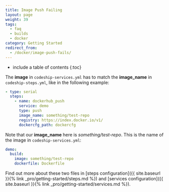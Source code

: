 ```yaml
---
title: Image Push Failing
layout: page
weight: 39
tags:
  - faq
  - builds
  - docker
category: Getting Started
redirect_from:
  - /docker/image-push-fails/
---
```


* include a table of contents
{:toc}

The **image** in `codeship-services.yml` has to match the **image_name** in `codeship-steps.yml`, like in the following example:

```yaml
- type: serial
  steps:
    - name: dockerhub_push
      service: demo
      type: push
      image_name: something/test-repo
      registry: https://index.docker.io/v1/
      dockercfg_path: dockercfg
```

Note that our **image_name** here is *something/test-repo*. This is the name of the image in `codeship-services.yml`:

```yaml
demo:
  build:
    image: something/test-repo
    dockerfile: Dockerfile
```

Find out more about these two files in [steps configuration]({{ site.baseurl }}{% link _pro/getting-started/steps.md %}) and [services configuration]({{ site.baseurl }}{% link _pro/getting-started/services.md %}).
